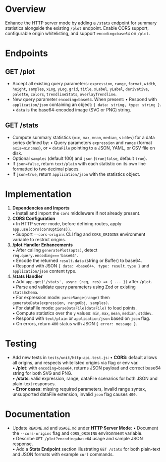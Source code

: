 # Overview
Enhance the HTTP server mode by adding a `/stats` endpoint for summary statistics alongside the existing `/plot` endpoint. Enable CORS support, configurable origin whitelisting, and support `encoding=base64` on `/plot`.

# Endpoints

## GET /plot
- Accept all existing query parameters: `expression`, `range`, `format`, `width`, `height`, `samples`, `xLog`, `yLog`, `grid`, `title`, `xLabel`, `yLabel`, `derivative`, `palette`, `colors`, `trendlineStats`, `overlayTrendline`.
- New query parameter `encoding=base64`. When present:
  • Respond with `application/json` containing an object: `{ data: string, type: string }`.
  • `data` is the base64-encoded image (SVG or PNG) string.

## GET /stats
- Compute summary statistics (`min`, `max`, `mean`, `median`, `stddev`) for a data series defined by:
  • Query parameters `expression` and `range` (format `axis=min:max`), or
  • `dataFile` pointing to a JSON, YAML, or CSV file on disk.
- Optional `samples` (default 100) and `json` (`true|false`, default `true`).
- If `json=false`, return `text/plain` with each statistic on its own line formatted to two decimal places.
- If `json=true`, return `application/json` with the statistics object.

# Implementation
1. **Dependencies and Imports**  
   • Install and import the `cors` middleware if not already present.  
2. **CORS Configuration**  
   • In HTTP server mode, before defining routes, apply `app.use(cors(corsOptions))`.  
   • Support `--cors-origins` CLI flag and `CORS_ORIGINS` environment variable to restrict origins.  
3. **/plot Handler Enhancements**  
   • After calling `generatePlot(opts)`, detect `req.query.encoding==='base64'`.  
   • Encode the returned `result.data` (string or Buffer) to base64.  
   • Respond with JSON `{ data: <base64>, type: result.type }` and `application/json` content type.  
4. **/stats Handler**  
   • Add `app.get('/stats', async (req, res) => { ... })` after `/plot`.  
   • Parse and validate query parameters using Zod or existing `statsSchema`.  
   • For expression mode: `parseRange(range)` then `generateData(expression, rangeObj, samples)`.  
   • For dataFile mode: `parseDataFile(dataFile)` to load points.  
   • Compute statistics over the `y` values: `min`, `max`, `mean`, `median`, `stddev`.  
   • Respond with `text/plain` or `application/json` based on `json` flag.  
   • On errors, return `400` status with JSON `{ error: message }`.

# Testing
- Add new tests in `tests/unit/http-api.test.js`:
  • **CORS**: default allows all origins, and respects whitelisted origins via flag or env var.  
  • **/plot**: with `encoding=base64`, returns JSON payload and correct base64 string for both SVG and PNG.  
  • **/stats**: valid expression, range, dataFile scenarios for both JSON and plain-text responses.  
  • **Error cases**: missing required parameters, invalid range syntax, unsupported dataFile extension, invalid `json` flag causes `400`.

# Documentation
- Update `README.md` and `USAGE.md` under **HTTP Server Mode**:
  • Document the `--cors-origins` flag and `CORS_ORIGINS` environment variable.  
  • Describe `GET /plot?encoding=base64` usage and sample JSON response.  
  • Add a **Stats Endpoint** section illustrating `GET /stats` for both plain-text and JSON formats with example `curl` commands.
